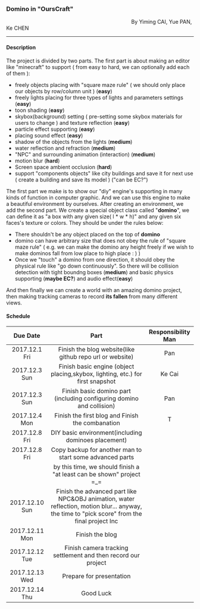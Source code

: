 ### Domino in "OursCraft"
&emsp;&emsp;&emsp;&emsp;&emsp;&emsp;&emsp;&emsp;&emsp;&emsp;&emsp;&emsp;&emsp;&emsp;&emsp;&emsp;&emsp;&emsp;&emsp;&emsp;&emsp;&emsp;&emsp;&emsp;By Yiming CAI, Yue PAN, Ke CHEN

---

#### Description
The project is divided by two parts. The first part is about making an editor like "minecraft" to support ( from easy to hard, we can optionally add each of them ):
* freely objects placing with "square maze rule" ( we should only place our objects by row/column unit ) (**easy**)
* freely lights placing for three types of lights and parameters settings (**easy**)
* toon shading (**easy**)
* skybox(background) setting ( pre-setting some skybox materials for users to change ) and texture reflection (**easy**)
* particle effect supporting (**easy**)
* placing sound effect  (**easy**)
* shadow of the objects from the lights (**medium**)
* water reflection and refraction (**medium**)
* "NPC" and surrounding animation (interaction) (**medium**)
* motion blur (**hard**)
* Screen space ambient occlusion (**hard**)
* support "components objects" like city buildings and save it for next use ( create a building and save its model ) ("can be EC?")

The first part we make is to show our "diy" engine's supporting in many kinds of function in computer graphic. And we can use this engine to make a beautiful environment by ourselves.
After creating an environment, we add the second part.
We create a special object class called "**domino**", we can define it as "a box with any given size( l * w * h)" and any given six faces's texture or colors.
They should be under the rules below:
* There shouldn't be any object placed on the top of **domino**
* domino can have arbitrary size that does not obey the rule of "square maze rule" ( e.g. we can make the domino any height freely if we wish to make dominos fall from low place to high place : ) )
* Once we "touch" a domino from one direction, it should obey the physical rule like "go down continuously". So there will be collision detection with tight boundng boxes (**medium**) and basic physics supporting (**maybe EC?**) and audio effect(**easy**)

And then finally we can create a world with an amazing domino project, then making tracking cameras to record **its fallen** from many different views.
 
#### Schedule

| Due Date  | Part | Responsibility Man|
| :--------: | :--------:| :------: |
| 2017.12.1 Fri | Finish the blog website(like github repo url or website) |Pan|
| 2017.12.3 Sun | Finish basic engine (object placing,skybox, lighting, etc.) for first snapshot |Ke Cai|
| 2017.12.3 Sun | Finish basic domino part (including configuring domino and collision) |Pan|
| 2017.12.4 Mon | Finish the first blog and Finish the combanation|T|
| 2017.12.8 Fri | DIY basic environment(including dominoes placement)||
| 2017.12.8 Fri | Copy backup for another man to start some advanced parts ||
| | by this time, we should finish a "at least can be shown" project =_=||
| 2017.12.10 Sun| Finish the advanced part like NPC&OBJ animation, water reflection, motion blur... anyway, the time to "pick score" from the final project Inc |
| 2017.12.11 Mon| Finish the blog||
| 2017.12.12 Tue| Finish camera tracking settlement and then record our project||
| 2017.12.13 Wed| Prepare for presentation ||
| 2017.12.14 Thu| Good Luck||  
  


